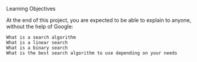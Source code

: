 Learning Objectives

At the end of this project, you are expected to be able to explain to anyone, without the help of Google:

    What is a search algorithm
    What is a linear search
    What is a binary search
    What is the best search algorithm to use depending on your needs
